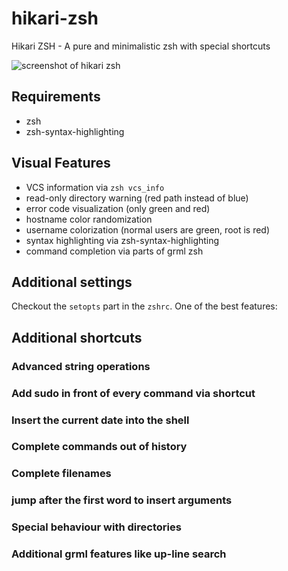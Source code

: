 # hikari-zsh
Hikari ZSH - A pure and minimalistic zsh with special shortcuts

![screenshot of hikari zsh](https://raw.githubusercontent.com/shibumi/hikari-zsh/master/screenshots/hikari1.png)

## Requirements
* zsh
* zsh-syntax-highlighting

## Visual Features
* VCS information via `zsh vcs_info`
* read-only directory warning (red path instead of blue)
* error code visualization (only green and red)
* hostname color randomization
* username colorization (normal users are green, root is red)
* syntax highlighting via zsh-syntax-highlighting
* command completion via parts of grml zsh

## Additional settings
Checkout the `setopts` part in the `zshrc`. One of the best features:

## Additional shortcuts

### Advanced string operations

### Add sudo in front of every command via shortcut

### Insert the current date into the shell

### Complete commands out of history

### Complete filenames

### jump after the first word to insert arguments

### Special behaviour with directories

### Additional grml features like up-line search
